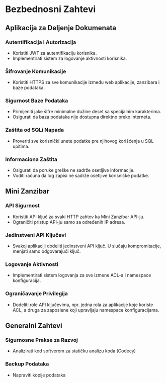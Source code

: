 # Bezbednosni Zahtevi

## Aplikacija za Deljenje Dokumenata

### Autentifikacija i Autorizacija
- Koristiti JWT za autentifikaciju korisnika.
- Implementirati sistem za logovanje aktivnosti korisnika.

### Šifrovanje Komunikacije
- Koristiti HTTPS za sve komunikacije između web aplikacije, zanzibara i baze podataka.

### Sigurnost Baze Podataka
- Primijeniti jake šifre minimalne dužine deset sa specijalnim karakterima.
- Osigurati da baza podataka nije dostupna direktno preko interneta.

### Zaštita od SQLi Napada
- Proveriti sve korisnički unete podatke pre njihovog korišćenja u SQL upitima.

### Informaciona Zaštita
- Osigurati da poruke greške ne sadrže osetljive informacije.
- Voditi računa da log zapisi ne sadrže osetljive korisničke podatke.

## Mini Zanzibar

### API Sigurnost
- Koristiti API ključ za svaki HTTP zahtev ka Mini Zanzibar API-ju.
- Ograničiti pristup API-ju samo sa određenih IP adresa.

### Jedinstveni API Ključevi
- Svakoj aplikaciji dodeliti jedinstveni API ključ. U slučaju kompromitacije, menjati samo odgovarajući ključ.

### Logovanje Aktivnosti
- Implementirati sistem logovanja za sve izmene ACL-a i namespace konfiguracija.

### Ograničavanje Privilegija
- Dodeliti role API ključevima, npr. jedna rola za aplikacije koje koriste ACL, a druga za zaposlene koji upravljaju namespace konfiguracijama.

## Generalni Zahtevi

### Sigurnosne Prakse za Razvoj
- Analizirati kod softverom za statičku analizu koda (Codecy)

### Backup Podataka
- Napraviti kopije podataka
